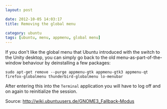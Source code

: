 ```yaml
---
layout: post

date: 2012-10-05 14:03:17
title: Removing the global menu

category: ubuntu
tags: [ubuntu, menu, appmenu, global menu]
---
```

If you don't like the global menu that Ubuntu introduced with the switch to the Unity desktop, you can simply go back to the old menu-as-part-of-the-window behaviour by deinstalling a few packages:

    sudo apt-get remove --purge appmenu-gtk appmenu-gtk3 appmenu-qt firefox-globalmenu thunderbird-globalmenu lo-menubar

After entering this into the `Terminal` application you will have to log off and on again to reinitialize the session.

Source: <http://wiki.ubuntuusers.de/GNOME3_Fallback-Modus>
